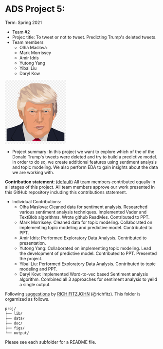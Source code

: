 # ADS Project 5: 

Term: Spring 2021

+ Team #2
+ Projec title: To tweet or not to tweet. Predicting Trump's deleted tweets.
+ Team members
	+ Olha Maslova
	+ Mark Morrissey
	+ Amir Idris
	+ Yutong Yang
	+ Yibai Liu
	+ Daryl Kow

<img src="figs/trump.png" width="200">

+ Project summary: In this project we want to explore which of the of the Donald Trump's tweets were deleted and try to build a predictive model. In order to do so, we create additional features using sentiment analysis and topic modeling. We also perform EDA to gain insights about the data we are working with. 
	
**Contribution statement**: ([default](doc/a_note_on_contributions.md)) All team members contributed equally in all stages of this project. All team members approve our work presented in this GitHub repository including this contributions statement. 

+ Individual Contributions:
	+ Olha Maslova: Cleaned data for sentiment analysis. Researched various sentiment analysis techniques. Implemented Vader and TextBlob algorithms. Wrote 	github ReadMes. Contributed to PPT. 
	+ Mark Morrissey: Cleaned data for topic modeling. Collaborated on implementing topic modeling and predictive model. Contributed to PPT. 
	+ Amir Idris: Performed Exploratory Data Analysis. Contributed to presentation. 
	+ Yutong Yang: Collaborated on implementing topic modeling. Lead the development of predictive model. Contributed to PPT. Presented the project. 
	+ Yibai Liu: Performed Exploratory Data Analysis. Contributed to topic modeling and PPT. 
	+ Daryl Kow: Implemented Word-to-vec based Sentiment analysis algorithm. Combined all 3 approaches for sentiment analysis to yeild a single output.

Following [suggestions](http://nicercode.github.io/blog/2013-04-05-projects/) by [RICH FITZJOHN](http://nicercode.github.io/about/#Team) (@richfitz). This folder is orgarnized as follows.

```
proj/
├── lib/
├── data/
├── doc/
├── figs/
└── output/
```

Please see each subfolder for a README file.
